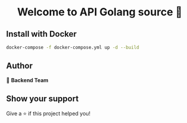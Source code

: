 <h1 align="center">Welcome to API Golang source 👋</h1>
<p>
</p>

## Install with Docker

```sh
docker-compose -f docker-compose.yml up -d --build
```

## Author

👤 **Backend Team**

## Show your support

Give a ⭐️ if this project helped you!
